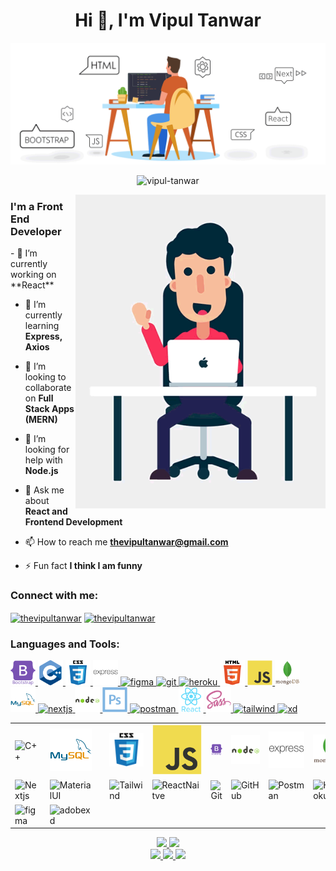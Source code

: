 <h1 align="center">Hi 👋, I'm Vipul Tanwar</h1>
<img src="https://raw.githubusercontent.com/vipul-tanwar/Profile-gifs/main/Banner(frontend).gif" alt="">
<p align="center"> <img src="https://komarev.com/ghpvc/?username=vipul-tanwar&label=Profile%20views&color=0e75b6&style=flat" alt="vipul-tanwar" /> </p>

<img align="right" width="400px" src="https://raw.githubusercontent.com/vipul-tanwar/Profile-gifs/main/Profile.gif"></img>
<h3>I'm a Front End Developer</h3>
- 🔭 I’m currently working on **React**

- 🌱 I’m currently learning **Express, Axios**

- 👯 I’m looking to collaborate on **Full Stack Apps (MERN)**

- 🤝 I’m looking for help with **Node.js**

- 💬 Ask me about **React and Frontend Development**

- 📫 How to reach me **thevipultanwar@gmail.com**

- ⚡ Fun fact **I think I am funny**


<h3 align="left">Connect with me:</h3>
<p align="left">
<a href="https://twitter.com/thevipultanwar" target="blank"><img align="center" src="https://raw.githubusercontent.com/rahuldkjain/github-profile-readme-generator/master/src/images/icons/Social/twitter.svg" alt="thevipultanwar" height="30" width="40" /></a>
<a href="https://linkedin.com/in/thevipultanwar" target="blank"><img align="center" src="https://raw.githubusercontent.com/rahuldkjain/github-profile-readme-generator/master/src/images/icons/Social/linked-in-alt.svg" alt="thevipultanwar" height="30" width="40" /></a>
</p>

<h3 align="left">Languages and Tools:</h3>
<p align="left"> <a href="https://getbootstrap.com" target="_blank" rel="noreferrer"> <img src="https://raw.githubusercontent.com/devicons/devicon/master/icons/bootstrap/bootstrap-plain-wordmark.svg" alt="bootstrap" width="40" height="40"/> </a> <a href="https://www.w3schools.com/cpp/" target="_blank" rel="noreferrer"> <img src="https://raw.githubusercontent.com/devicons/devicon/master/icons/cplusplus/cplusplus-original.svg" alt="cplusplus" width="40" height="40"/> </a> <a href="https://www.w3schools.com/css/" target="_blank" rel="noreferrer"> <img src="https://raw.githubusercontent.com/devicons/devicon/master/icons/css3/css3-original-wordmark.svg" alt="css3" width="40" height="40"/> </a> <a href="https://expressjs.com" target="_blank" rel="noreferrer"> <img src="https://raw.githubusercontent.com/devicons/devicon/master/icons/express/express-original-wordmark.svg" alt="express" width="40" height="40"/> </a> <a href="https://www.figma.com/" target="_blank" rel="noreferrer"> <img src="https://www.vectorlogo.zone/logos/figma/figma-icon.svg" alt="figma" width="40" height="40"/> </a> <a href="https://git-scm.com/" target="_blank" rel="noreferrer"> <img src="https://www.vectorlogo.zone/logos/git-scm/git-scm-icon.svg" alt="git" width="40" height="40"/> </a> <a href="https://heroku.com" target="_blank" rel="noreferrer"> <img src="https://www.vectorlogo.zone/logos/heroku/heroku-icon.svg" alt="heroku" width="40" height="40"/> </a> <a href="https://www.w3.org/html/" target="_blank" rel="noreferrer"> <img src="https://raw.githubusercontent.com/devicons/devicon/master/icons/html5/html5-original-wordmark.svg" alt="html5" width="40" height="40"/> </a> <a href="https://developer.mozilla.org/en-US/docs/Web/JavaScript" target="_blank" rel="noreferrer"> <img src="https://raw.githubusercontent.com/devicons/devicon/master/icons/javascript/javascript-original.svg" alt="javascript" width="40" height="40"/> </a> <a href="https://kubernetes.io" target="_blank" rel="noreferrer"> <a href="https://www.mongodb.com/" target="_blank" rel="noreferrer"> <img src="https://raw.githubusercontent.com/devicons/devicon/master/icons/mongodb/mongodb-original-wordmark.svg" alt="mongodb" width="40" height="40"/> </a> <a href="https://www.mysql.com/" target="_blank" rel="noreferrer"> <img src="https://raw.githubusercontent.com/devicons/devicon/master/icons/mysql/mysql-original-wordmark.svg" alt="mysql" width="40" height="40"/> </a> <a href="https://nextjs.org/" target="_blank" rel="noreferrer"> <img src="https://cdn.worldvectorlogo.com/logos/nextjs-2.svg" alt="nextjs" width="40" height="40"/> </a> <a href="https://nodejs.org" target="_blank" rel="noreferrer"> <img src="https://raw.githubusercontent.com/devicons/devicon/master/icons/nodejs/nodejs-original-wordmark.svg" alt="nodejs" width="40" height="40"/> </a> <a href="https://www.photoshop.com/en" target="_blank" rel="noreferrer"> <img src="https://raw.githubusercontent.com/devicons/devicon/master/icons/photoshop/photoshop-line.svg" alt="photoshop" width="40" height="40"/> </a> <a href="https://postman.com" target="_blank" rel="noreferrer"> <img src="https://www.vectorlogo.zone/logos/getpostman/getpostman-icon.svg" alt="postman" width="40" height="40"/> </a> <a href="https://reactjs.org/" target="_blank" rel="noreferrer"> <img src="https://raw.githubusercontent.com/devicons/devicon/master/icons/react/react-original-wordmark.svg" alt="react" width="40" height="40"/> </a> <a href="https://sass-lang.com" target="_blank" rel="noreferrer"> <img src="https://raw.githubusercontent.com/devicons/devicon/master/icons/sass/sass-original.svg" alt="sass" width="40" height="40"/> </a> <a href="https://tailwindcss.com/" target="_blank" rel="noreferrer"> <img src="https://www.vectorlogo.zone/logos/tailwindcss/tailwindcss-icon.svg" alt="tailwind" width="40" height="40"/> </a> <a href="https://www.adobe.com/products/xd.html" target="_blank" rel="noreferrer"> <img src="https://cdn.worldvectorlogo.com/logos/adobe-xd.svg" alt="xd" width="40" height="40"/> </a> </p>
<table>
    <tr>
        <td><img src="https://camo.githubusercontent.com/8a8cd69ed5b1ad0cf4b668240056834f2f5ed899724feeea14b78fd5cd46db26/68747470733a2f2f696d672e69636f6e73382e636f6d2f636f6c6f722f32782f632d706c75732d706c75732d6c6f676f2e706e67" width="80px"   alt="C++"></td>
        <td><img src="https://raw.githubusercontent.com/devicons/devicon/master/icons/mysql/mysql-original-wordmark.svg" width="80px"   alt="SQL"></td>
        <td><img src="https://raw.githubusercontent.com/devicons/devicon/master/icons/html5/html5-original-wordmark.svg" width="80px"  alt="HTML"></td>
        <td><img src="https://raw.githubusercontent.com/devicons/devicon/master/icons/css3/css3-original-wordmark.svg" width="80px"  alt="CSS"></td>
        <td><img src="https://raw.githubusercontent.com/devicons/devicon/master/icons/javascript/javascript-original.svg" width="80px"  alt="JS"></td>
        <td><img src="https://raw.githubusercontent.com/devicons/devicon/master/icons/bootstrap/bootstrap-plain-wordmark.svg" width="80px" alt="Bootstrap"></td>
        <td><img src="https://raw.githubusercontent.com/devicons/devicon/master/icons/nodejs/nodejs-original-wordmark.svg" width="80px" alt="Nodejs"></td>
        <td><img src="https://raw.githubusercontent.com/devicons/devicon/master/icons/express/express-original-wordmark.svg" width="80px"  alt="Express"></td>
        <td><img src="https://raw.githubusercontent.com/devicons/devicon/master/icons/mongodb/mongodb-original-wordmark.svg" width="80px"  alt="MongoDb"></td>
        <td><img src="https://raw.githubusercontent.com/devicons/devicon/master/icons/react/react-original-wordmark.svg" width="80px"  alt="React"></td>
    </tr>    
    <tr>
        <td><img src="https://cdn.worldvectorlogo.com/logos/nextjs-2.svg" width="80px" alt="Nextjs"></td>
        <td><img src="https://v4.mui.com/static/logo.png" width="80px"  alt="MaterialUI"></td>
        <td><img src="https://raw.githubusercontent.com/devicons/devicon/master/icons/sass/sass-original.svg" width="80px"  alt="SAAS"></td>
        <td><img src="https://camo.githubusercontent.com/5734d0669fe22ce04a1cb989a156cd32c379875f6bca56d5210c9432824856d9/68747470733a2f2f7777772e766563746f726c6f676f2e7a6f6e652f6c6f676f732f7461696c77696e646373732f7461696c77696e646373732d69636f6e2e737667" width="80px"  alt="Tailwind"></td>
        <td><img src="https://cdn.worldvectorlogo.com/logos/react-native-1.svg" width="80px" alt="ReactNaitve"></td>
        <td><img src="https://www.vectorlogo.zone/logos/git-scm/git-scm-icon.svg" width="80px"  alt="Git"></td>
        <td><img src="https://camo.githubusercontent.com/955b7b3f9a84db5160a46ba6b2c006e2be8eff075f0d32e5c79cd5da08c872e1/68747470733a2f2f696d672e69636f6e73382e636f6d2f6e6f6c616e2f32782f6769746875622e706e67" width="80px" alt="GitHub"></td>
        <td><img src="https://www.vectorlogo.zone/logos/getpostman/getpostman-icon.svg" width="80px"  alt="Postman"></td>
        <td><img src="https://www.vectorlogo.zone/logos/heroku/heroku-icon.svg" width="80px"  alt="Heroku"></td>
        <td><img src="https://i.pinimg.com/originals/17/dd/84/17dd84fe75c8ba1ca26aa18b3570b65b.png" width="80px" alt="Versel"></td>
    </tr> 
    <tr>
        <td><img src="https://www.vectorlogo.zone/logos/figma/figma-icon.svg" width="80px"  alt="figma"></td>
        <td><img src="https://cdn.worldvectorlogo.com/logos/adobe-xd.svg" width="80px" alt="adobexd"></td>
        <td><img src="https://raw.githubusercontent.com/devicons/devicon/master/icons/photoshop/photoshop-line.svg" width="80px" alt="photoshop"></td>
    </tr>
</table>

<div align="center">
  <a href="https://github.com/vipul-tanwar">
  <img height="180em" src="https://github-readme-stats.vercel.app/api?username=vipul-tanwar&show_icons=true&theme=github_dark&include_all_commits=true&count_private=true"/>
  <img height="180em" src="https://github-readme-stats.vercel.app/api/top-langs/?username=vipul-tanwar&layout=compact&langs_count=7&theme=github_dark"/>
</div>


  

  <div align="center">
  <img src="https://img.shields.io/badge/Twitter-1DA1F2?style=for-the-badge&logo=twitter&logoColor=white"><img/>
  <img src="https://img.shields.io/badge/LinkedIn-0077B5?style=for-the-badge&logo=linkedin&logoColor=white"></img>
  <img src="https://img.shields.io/badge/Gmail-D14836?style=for-the-badge&logo=gmail&logoColor=white"></img>
</div>

